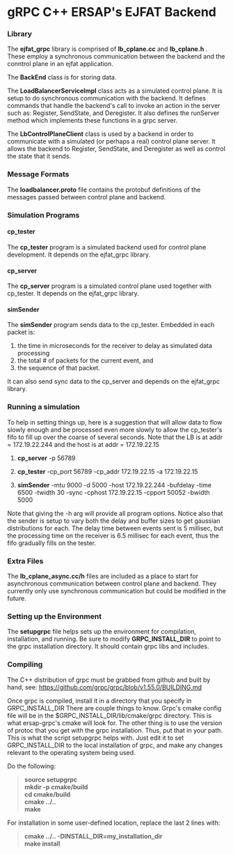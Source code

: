 # gRPC C++ ERSAP's EJFAT Backend

### Library

The **ejfat_grpc** library is comprised of **lb_cplane.cc** and **lb_cplane.h** .
These employ a synchronous communication between the backend and the conntrol plane
in an ejfat application.

The **BackEnd** class is for storing data.

The **LoadBalancerServiceImpl** class acts as a simulated control plane. It is setup to do
synchronous communication with the backend. It defines commands that handle the backend's
call to invoke an action in the server such as: Register, SendState, and Deregister.
It also defines the runServer method which implements these functions in a grpc server.

The **LbControlPlaneClient** class is used by a backend in order to communicate with a
simulated (or perhaps a real) control plane server. It allows the backend to
Register, SendState, and Deregister as well as control the state that it sends.

### Message Formats

The **loadbalancer.proto** file contains the protobuf definitions of the messages passed between control plane
and backend.

### Simulation Programs

#### cp_tester

The **cp_tester** program is a simulated backend used for control plane development.
It depends on the ejfat_grpc library.

#### cp_server

The **cp_server** program is a simulated control plane used together with cp_tester.
It depends on the ejfat_grpc library.

#### simSender

The **simSender** program sends data to the cp_tester. Embedded in each packet is:
1) the time in microseconds for the receiver to delay as simulated data processing
2) the total # of packets for the current event, and
3) the sequence of that packet.

It can also send sync data to the cp_server and depends on the ejfat_grpc library.


### Running a simulation

To help in setting things up, here is a suggestion that will allow data to flow slowly
enough and be processed even more slowly to allow the cp_tester's fifo to fill up over
the coarse of several seconds. Note that the LB is at addr = 172.19.22.244 and the host
is at addr = 172.19.22.15

1) **cp_server** -p 56789

2) **cp_tester** -cp_port 56789 -cp_addr 172.19.22.15  -a 172.19.22.15

3) **simSender** -mtu 9000 -d 5000 -host 172.19.22.244 -bufdelay -time 6500 -twidth 30 -sync -cphost 172.19.22.15 -cpport 50052 -bwidth 5000


Note that giving the -h arg will provide all program options. Notice also that the sender is
setup to vary both the delay and buffer sizes to get gaussian distributions for each.
The delay time between events sent is 5 millisec, but the processing time on the receiver is
6.5 millisec for each event, thus the fifo gradually fills on the tester.

### Extra Files

The **lb_cplane_async.cc/h** files are included as a place to start for asynchronous communication
between control plane and backend. They currently only use synchronous communication but could
be modified in the future.

### Setting up the Environment

The **setupgrpc** file helps sets up the environment for compilation, installation, and running.
Be sure to modify **GRPC_INSTALL_DIR** to point to the grpc installation directory.
It should contain grpc libs and includes.

### Compiling

The C++ distribution of grpc must be grabbed from github and built by hand, see:
https://github.com/grpc/grpc/blob/v1.55.0/BUILDING.md

Once grpc is compiled, install it in a directory that you specify in GRPC_INSTALL_DIR
There are couple things to know. Grpc's cmake config file will be in the
$GRPC_INSTALL_DIR/lib/cmake/grpc directory. This is what ersap-grpc's cmake will look for.
The other thing is to use the version of protoc that you get with the grpc installation.
Thus, put that in your path. This is what the script setupgrpc helps with.
Just edit it to set GRPC_INSTALL_DIR to the local installation of grpc,
and make any changes relevant to the operating system being used.

Do the following:

>**source setupgrpc  
mkdir -p cmake/build  
cd cmake/build  
cmake ../..  
make**  

For installation in some user-defined location, replace the last 2 lines with:

>**cmake ../.. -DINSTALL_DIR=my_installation_dir  
make install**  




